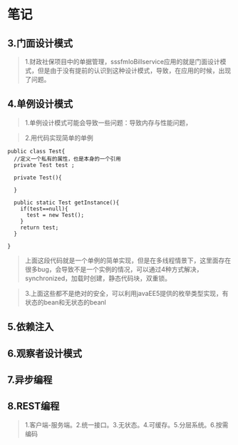 # 笔记
## 3.门面设计模式
>1.财政社保项目中的单据管理，sssfmIoBillservice应用的就是门面设计模式，但是由于没有提前的认识到这种设计模式，导致，在应用的时候，出现了问题。

## 4.单例设计模式
>1.单例设计模式可能会导致一些问题：导致内存与性能问题，

>2.用代码实现简单的单例

```
public class Test{
  //定义一个私有的属性，也是本身的一个引用
  private Test test ;

  private Test(){

  }

  public static Test getInstance(){
    if(test==null){
      test = new Test();
    }
    return test;
  }

}
```
>上面这段代码就是一个单例的简单实现，但是在多线程情景下，这里面存在很多bug，会导致不是一个实例的情况，可以通过4种方式解决，synchronized，加载时创建，静态代码块，双重锁。

>3.上面这些都不是绝对的安全，可以利用javaEE5提供的枚举类型实现，有状态的bean和无状态的beanl

## 5.依赖注入

## 6.观察者设计模式

## 7.异步编程

## 8.REST编程
>1.客户端-服务端。2.统一接口。3.无状态。4.可缓存。5.分层系统。6.按需编码
